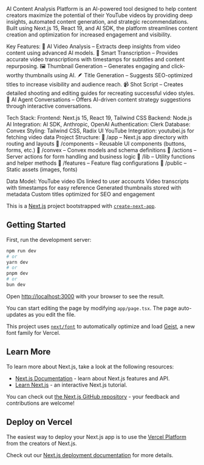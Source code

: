 AI Content Analysis Platform is an AI-powered tool designed to help content creators maximize the potential of their YouTube videos by providing deep insights, automated content generation, and strategic recommendations. Built using Next.js 15, React 19, and AI SDK, the platform streamlines content creation and optimization for increased engagement and visibility.

Key Features:
🎯 AI Video Analysis – Extracts deep insights from video content using advanced AI models.
📝 Smart Transcription – Provides accurate video transcriptions with timestamps for subtitles and content repurposing.
🖼️ Thumbnail Generation – Generates engaging and click-worthy thumbnails using AI.
🪶 Title Generation – Suggests SEO-optimized titles to increase visibility and audience reach.
📹 Shot Script – Creates detailed shooting and editing guides for recreating successful video styles.
🤖 AI Agent Conversations – Offers AI-driven content strategy suggestions through interactive conversations.

Tech Stack:
Frontend: Next.js 15, React 19, Tailwind CSS
Backend: Node.js
AI Integration: AI SDK, Anthropic, OpenAI
Authentication: Clerk
Database: Convex
Styling: Tailwind CSS, Radix UI
YouTube Integration: youtubei.js for fetching video data
Project Structure:
📂 /app – Next.js app directory with routing and layouts
📂 /components – Reusable UI components (buttons, forms, etc.)
📂 /convex – Convex models and schema definitions
📂 /actions – Server actions for form handling and business logic
📂 /lib – Utility functions and helper methods
📂 /features – Feature flag configurations
📂 /public – Static assets (images, fonts)

Data Model:
YouTube video IDs linked to user accounts
Video transcripts with timestamps for easy reference
Generated thumbnails stored with metadata
Custom titles optimized for SEO and engagement


This is a [Next.js](https://nextjs.org) project bootstrapped with [`create-next-app`](https://nextjs.org/docs/app/api-reference/cli/create-next-app).

## Getting Started

First, run the development server:

```bash
npm run dev
# or
yarn dev
# or
pnpm dev
# or
bun dev
```

Open [http://localhost:3000](http://localhost:3000) with your browser to see the result.

You can start editing the page by modifying `app/page.tsx`. The page auto-updates as you edit the file.

This project uses [`next/font`](https://nextjs.org/docs/app/building-your-application/optimizing/fonts) to automatically optimize and load [Geist](https://vercel.com/font), a new font family for Vercel.

## Learn More

To learn more about Next.js, take a look at the following resources:

- [Next.js Documentation](https://nextjs.org/docs) - learn about Next.js features and API.
- [Learn Next.js](https://nextjs.org/learn) - an interactive Next.js tutorial.

You can check out [the Next.js GitHub repository](https://github.com/vercel/next.js) - your feedback and contributions are welcome!

## Deploy on Vercel

The easiest way to deploy your Next.js app is to use the [Vercel Platform](https://vercel.com/new?utm_medium=default-template&filter=next.js&utm_source=create-next-app&utm_campaign=create-next-app-readme) from the creators of Next.js.

Check out our [Next.js deployment documentation](https://nextjs.org/docs/app/building-your-application/deploying) for more details.

